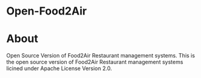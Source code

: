 # Open-Food2Air

# About
Open Source Version of Food2Air Restaurant management systems.
This is the open source version of Food2Air Restaurant management systems licined under Apache License Version 2.0.
